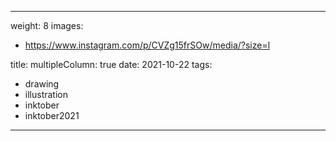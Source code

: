 
---
weight: 8
images:
- https://www.instagram.com/p/CVZg15frSOw/media/?size=l

title:
multipleColumn: true
date: 2021-10-22
tags:
- drawing
- illustration
- inktober
- inktober2021
---

